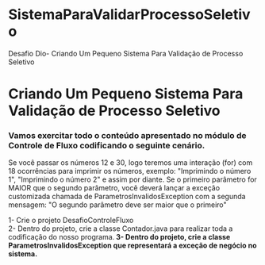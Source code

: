 # SistemaParaValidarProcessoSeletivo
Desafio Dio- Criando Um Pequeno Sistema Para Validação de Processo Seletivo

<h1>Criando Um Pequeno Sistema Para Validação de Processo Seletivo</h1>

<h3>Vamos exercitar todo o conteúdo apresentado no módulo de Controle de Fluxo codificando o seguinte cenário.</h3>

Se você passar os números 12 e 30, logo teremos uma interação (for) com 18 ocorrências para imprimir os números, exemplo: "Imprimindo o número 1", "Imprimindo o número 2" e assim por diante.
Se o primeiro parâmetro for MAIOR que o segundo parâmetro, você deverá lançar a exceção customizada chamada de ParametrosInvalidosException com a segunda mensagem: "O segundo parâmetro deve ser maior que o primeiro"

1- Crie o projeto DesafioControleFluxo<br>
2- Dentro do projeto, crie a classe Contador.java para realizar toda a codificação do nosso programa.<b>
3- Dentro do projeto, crie a classe ParametrosInvalidosException que representará a exceção de negócio no sistema.

